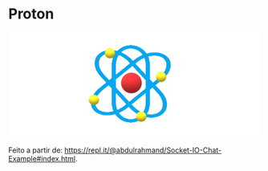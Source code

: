 # Proton
<img src="https://raw.githubusercontent.com/PabloJuan255/Proton/master/assets/Proton_Logo.png">

Feito a partir de: https://repl.it/@abdulrahmand/Socket-IO-Chat-Example#index.html.
